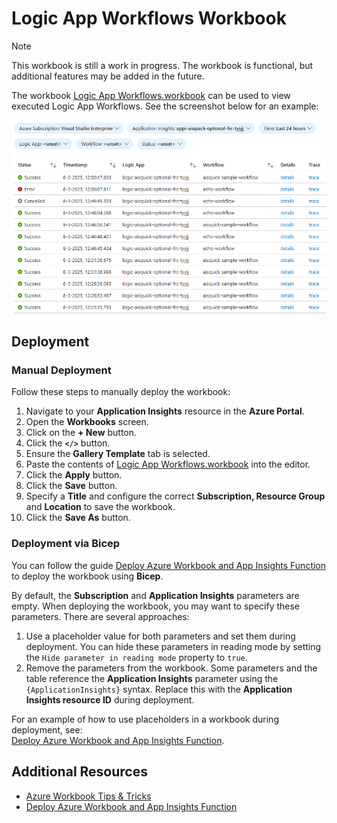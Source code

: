 # Logic App Workflows Workbook

> [!NOTE]  
> This workbook is still a work in progress. The workbook is functional, but additional features may be added in the future.

The workbook [Logic App Workflows.workbook](./Logic%20App%20Workflows.workbook) can be used to view executed Logic App Workflows. See the screenshot below for an example:

![Logic App Workflows Workbook screenshot](./Logic%20App%20Workflows.png)


## Deployment

### Manual Deployment

Follow these steps to manually deploy the workbook:

1. Navigate to your **Application Insights** resource in the **Azure Portal**.
2. Open the **Workbooks** screen.
3. Click on the **+ New** button.
4. Click the **`</>`** button.
5. Ensure the **Gallery Template** tab is selected.
6. Paste the contents of [Logic App Workflows.workbook](./Logic%20App%20Workflows.workbook) into the editor.
7. Click the **Apply** button.
8. Click the **Save** button.
9. Specify a **Title** and configure the correct **Subscription, Resource Group** and **Location** to save the workbook.
10. Click the **Save As** button.

### Deployment via Bicep

You can follow the guide [Deploy Azure Workbook and App Insights Function](https://ronaldbosma.github.io/blog/2023/03/10/deploy-azure-workbook-and-app-insights-function/) to deploy the workbook using **Bicep**.

By default, the **Subscription** and **Application Insights** parameters are empty. When deploying the workbook, you may want to specify these parameters. There are several approaches:

1. Use a placeholder value for both parameters and set them during deployment. You can hide these parameters in reading mode by setting the `Hide parameter in reading mode` property to `true`.
2. Remove the parameters from the workbook. Some parameters and the table reference the **Application Insights** parameter using the `{ApplicationInsights}` syntax. Replace this with the **Application Insights resource ID** during deployment.

For an example of how to use placeholders in a workbook during deployment, see:  
[Deploy Azure Workbook and App Insights Function](https://ronaldbosma.github.io/blog/2023/03/10/deploy-azure-workbook-and-app-insights-function/).


## Additional Resources

- [Azure Workbook Tips & Tricks](https://ronaldbosma.github.io/blog/2023/02/28/azure-workbook-tips-tricks/)
- [Deploy Azure Workbook and App Insights Function](https://ronaldbosma.github.io/blog/2023/03/10/deploy-azure-workbook-and-app-insights-function/)
